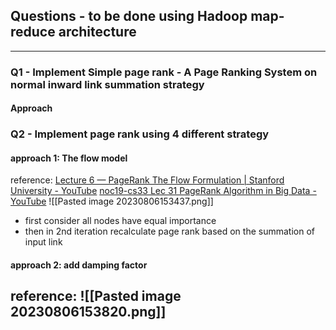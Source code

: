 ## Questions - to be done using Hadoop map-reduce architecture
---
### **Q1 - Implement Simple page rank** -  A Page Ranking System on normal inward link summation strategy
#### Approach

### Q2 - Implement page rank using 4 different strategy
#### approach 1: The flow model
reference: 
	[Lecture 6 — PageRank The Flow Formulation | Stanford University - YouTube](https://www.youtube.com/watch?v=1nLV8FEaZD0)
	[noc19-cs33 Lec 31 PageRank Algorithm in Big Data - YouTube](https://www.youtube.com/watch?v=k3KryL5XJaA)
![[Pasted image 20230806153437.png]]
- first consider all nodes have equal importance
- then in 2nd iteration recalculate page rank based on the summation of  input link

#### approach 2: add damping factor
reference: 
![[Pasted image 20230806153820.png]]
- 